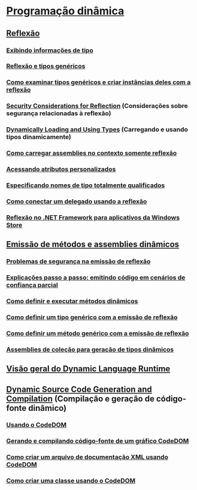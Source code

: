 # [Programação dinâmica](index.md)
## [Reflexão](reflection.md)
### [Exibindo informações de tipo](viewing-type-information.md)
### [Reflexão e tipos genéricos](reflection-and-generic-types.md)
### [Como examinar tipos genéricos e criar instâncias deles com a reflexão](how-to-examine-and-instantiate-generic-types-with-reflection.md)
### [Security Considerations for Reflection](security-considerations-for-reflection.md) (Considerações sobre segurança relacionadas à reflexão)
### [Dynamically Loading and Using Types](dynamically-loading-and-using-types.md) (Carregando e usando tipos dinamicamente)
### [Como carregar assemblies no contexto somente reflexão](how-to-load-assemblies-into-the-reflection-only-context.md)
### [Acessando atributos personalizados](accessing-custom-attributes.md)
### [Especificando nomes de tipo totalmente qualificados](specifying-fully-qualified-type-names.md)
### [Como conectar um delegado usando a reflexão](how-to-hook-up-a-delegate-using-reflection.md)
### [Reflexão no .NET Framework para aplicativos da Windows Store](reflection-for-windows-store-apps.md)
## [Emissão de métodos e assemblies dinâmicos](emitting-dynamic-methods-and-assemblies.md)
### [Problemas de segurança na emissão de reflexão](security-issues-in-reflection-emit.md)
### [Explicações passo a passo: emitindo código em cenários de confiança parcial](walkthrough-emitting-code-in-partial-trust-scenarios.md)
### [Como definir e executar métodos dinâmicos](how-to-define-and-execute-dynamic-methods.md)
### [Como definir um tipo genérico com a emissão de reflexão](how-to-define-a-generic-type-with-reflection-emit.md)
### [Como definir um método genérico com a emissão de reflexão](how-to-define-a-generic-method-with-reflection-emit.md)
### [Assemblies de coleção para geração de tipos dinâmicos](collectible-assemblies.md)
## [Visão geral do Dynamic Language Runtime](dynamic-language-runtime-overview.md)
## [Dynamic Source Code Generation and Compilation](dynamic-source-code-generation-and-compilation.md) (Compilação e geração de código-fonte dinâmico)
### [Usando o CodeDOM](using-the-codedom.md)
### [Gerando e compilando código-fonte de um gráfico CodeDOM](generating-and-compiling-source-code-from-a-codedom-graph.md)
### [Como criar um arquivo de documentação XML usando CodeDOM](how-to-create-an-xml-documentation-file-using-codedom.md)
### [Como criar uma classe usando o CodeDOM](how-to-create-a-class-using-codedom.md)
